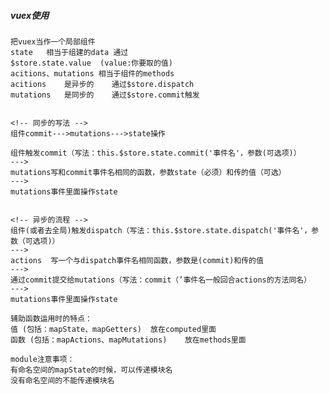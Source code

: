 ##### vuex使用
    把vuex当作一个局部组件
    state   相当于组建的data 通过
    $store.state.value  (value:你要取的值)
    acitions、mutations 相当于组件的methods
    acitions    是异步的    通过$store.dispatch
    mutations   是同步的    通过$store.commit触发


    <!-- 同步的写法 -->
    组件commit--->mutations--->state操作

    组件触发commit（写法：this.$store.state.commit('事件名'，参数(可选项)）
    --->
    mutations写和commit事件名相同的函数，参数state（必须）和传的值（可选）
    --->
    mutations事件里面操作state


    <!-- 异步的流程 -->
    组件(或者去全局)触发dispatch（写法：this.$store.state.dispatch('事件名'，参数（可选项)）
    --->
    actions  写一个与dispatch事件名相同函数，参数是(commit)和传的值
    --->
    通过commit提交给mutations（写法：commit（’事件名一般回合actions的方法同名）
    --->
    mutations事件里面操作state

    辅助函数运用时的特点：
    值 (包括：mapState、mapGetters)  放在computed里面
    函数 (包括：mapActions、mapMutations)    放在methods里面

    module注意事项：
    有命名空间的mapState的时候，可以传递模块名
    没有命名空间的不能传递模块名

    